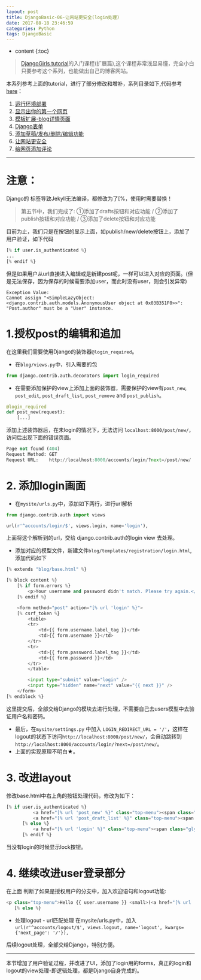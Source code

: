 ```yaml
---
layout: post
title: DjangoBasic-06-让网站更安全(login处理)
date: 2017-08-18 23:46:59
categories: Python
tags: DjangoBasic
---
```

* content
{:toc}


>[DjangoGirls tutorial](https://djangogirls.gitbooks.io/django-girls-tutorial-extensions/)的入门课程(扩展篇),这个课程非常浅显易懂，完全小白只要参考这个系列，也能做出自己的博客网站。

本系列参考上面的tutorial，进行了部分修改和增补，系列目录如下,代码参考 [here](https://github.com/utanesuke0612/pythonBlog)：
1.  [运行环境部署](https://utanesuke0612.github.io/2017/08/11/DjangoBasic_01/)
2.  [显示出你的第一个网页](https://utanesuke0612.github.io/2017/08/12/DjangoBasic_02/)
3.  [模板扩展-blog详情页面](https://utanesuke0612.github.io/2017/08/12/DjangoBasic_03/)
4.  [Django表单](https://utanesuke0612.github.io/2017/08/15/DjangoBasic_04/)
5.  [添加草稿/发布/删除/编辑功能](https://utanesuke0612.github.io/2017/08/18/DjangoBasic_05/)
6.  [让网站更安全](https://utanesuke0612.github.io/2017/08/18/DjangoBasic_06/)
7.  [给网页添加评论](https://utanesuke0612.github.io/2017/08/18/DjangoBasic_07/)

---
# <i class="fa fa-exclamation-triangle" aria-hidden="true"></i>**注意：**
Django的 标签导致Jekyll无法编译，都修改为了[%，使用时需要替换！

>第五节中，我们完成了: ①添加了drafts按钮和对应功能 / ②添加了publish按钮和对应功能 / ③添加了delete按钮和对应功能

目前为止，我们只是在按钮的显示上面，如publish/new/delete按钮上，添加了用户验证，如下代码

```python
[% if user.is_authenticated %}
...
[% endif %}
```

但是如果用户从url直接进入编辑或是新建post呢，一样可以进入对应的页面。(但是无法保存，因为保存的时候需要添加user，而此时没有user，则会引发异常)
```
Exception Value:
Cannot assign "<SimpleLazyObject: <django.contrib.auth.models.AnonymousUser object at 0x03B351F0>>": "Post.author" must be a "User" instance.
```

# 1.授权post的编辑和追加
在这里我们需要使用Django的装饰器`@login_required`。
- 在`blog/views.py`中，引入需要的包

```python
from django.contrib.auth.decorators import login_required
```
- 在需要添加保护的view上添加上面的装饰器，需要保护的view有`post_new`, `post_edit`, `post_draft_list`, `post_remove` and `post_publish`。

```python
@login_required
def post_new(request):
    [...]
```
添加上述装饰器后，在未login的情况下，无法访问 `localhost:8000/post/new/`，访问后出现下面的错误页面。
```python
Page not found (404)
Request Method:	GET
Request URL:	http://localhost:8000/accounts/login/?next=/post/new/
```

# 2. 添加login画面
- 在`mysite/urls.py`中，添加如下两行，进行url解析

```python
from django.contrib.auth import views

url(r'^accounts/login/$', views.login, name='login'),

```
上面将这个解析到的url，交给 django.contrib.auth的login view 去处理。

- 添加对应的模型文件，新建文件`blog/templates/registration/login.html`,添加代码如下

```python
[% extends "blog/base.html" %}

[% block content %}
    [% if form.errors %}
        <p>Your username and password didn't match. Please try again.</p>
    [% endif %}

    <form method="post" action="[% url 'login' %}">
    [% csrf_token %}
        <table>
        <tr>
            <td>{{ form.username.label_tag }}</td>
            <td>{{ form.username }}</td>
        </tr>
        <tr>
            <td>{{ form.password.label_tag }}</td>
            <td>{{ form.password }}</td>
        </tr>
        </table>

        <input type="submit" value="login" />
        <input type="hidden" name="next" value="{{ next }}" />
    </form>
[% endblock %}
```
这里提交后，全部交给Django的模块去进行处理，不需要自己去users模型中去验证用户名和密码。

- 最后，在`mysite/settings.py` 中加入 `LOGIN_REDIRECT_URL = '/'`，这样在logout的状态下访问`http://localhost:8000/post/new/`，会自动跳转到`http://localhost:8000/accounts/login/?next=/post/new/`。
- 上面的实现原理不明白★。


# 3. 改进layout
修改base.html中右上角的按钮处理代码，修改为如下：
```python
[% if user.is_authenticated %}
          <a href="[% url 'post_new' %}" class="top-menu"><span class="glyphicon glyphicon-plus"></span></a>
          <a href="[% url 'post_draft_list' %}" class="top-menu"><span class="glyphicon glyphicon-edit"></span></a>
      [% else %}
          <a href="[% url 'login' %}" class="top-menu"><span class="glyphicon glyphicon-lock"></span></a>
      [% endif %}
```
当没有login的时候显示lock按钮。


# 4. 继续改进user登录部分
在上面 判断了如果是授权用户的分支中，加入欢迎语句和logout功能:
```python
<p class="top-menu">Hello {{ user.username }} <small>(<a href="[% url 'logout' %}">Log out</a>)</small></p>
   [% else %}
```

- 处理logout - url匹配处理
在mysite/urls.py中，加入`url(r'^accounts/logout/$', views.logout, name='logout', kwargs={'next_page': '/'}),`

后续logout处理，全部交给Django，特别方便。

---

本节增加了用户验证过程，并改进了UI，添加了login用的forms，真正的login和logout的view处理-即逻辑处理，都是Django自身完成的。
